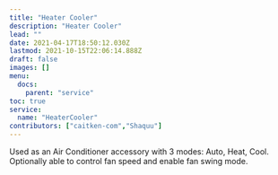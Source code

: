 ```yaml
---
title: "Heater Cooler"
description: "Heater Cooler"
lead: ""
date: 2021-04-17T18:50:12.030Z
lastmod: 2021-10-15T22:06:14.888Z
draft: false
images: []
menu:
  docs:
    parent: "service"
toc: true
service:
  name: "HeaterCooler"
contributors: ["caitken-com","Shaquu"]
---
```


Used as an Air Conditioner accessory with 3 modes: Auto, Heat, Cool. Optionally able to control fan speed and enable fan swing mode.
